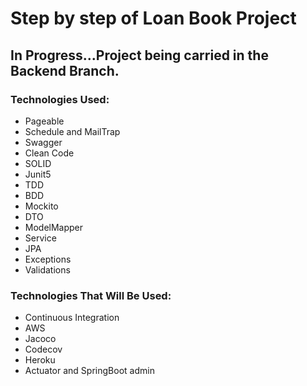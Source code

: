 <h1>Step by step of Loan Book Project</h2>
<h2>In Progress...Project being carried in the Backend Branch.</h2>
<h3>Technologies Used: </h3>
<ul>
  <li>Pageable</li>
<li>Schedule and MailTrap </li>
<li>Swagger</li>
<li>Clean Code</li>
<li>SOLID</li>
<li>Junit5</li>
<li>TDD</li>
<li>BDD</li>
<li>Mockito</li>
<li>DTO</li>
<li>ModelMapper</li>
<li>Service</li>
<li>JPA</li>
<li>Exceptions</li>
<li>Validations</li>
</ul>
<h3>Technologies That Will Be Used: </h3>
<ul>
<li>Continuous Integration</li>
<li>AWS</li>
<li>Jacoco</li>
<li>Codecov</li>
<li>Heroku</li>
<li>Actuator and SpringBoot admin</li>
</ul>
